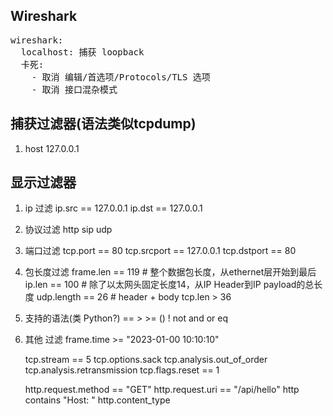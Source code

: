 ## Wireshark
<pre>
wireshark:
  localhost: 捕获 loopback
  卡死:
    - 取消 编辑/首选项/Protocols/TLS 选项
    - 取消 接口混杂模式
</pre>

## 捕获过滤器(语法类似tcpdump)
1. host 127.0.0.1

## 显示过滤器
1. ip 过滤
   ip.src == 127.0.0.1
   ip.dst == 127.0.0.1

2. 协议过滤
   http
   sip
   udp

3. 端口过滤
   tcp.port == 80
   tcp.srcport == 127.0.0.1
   tcp.dstport == 80

4. 包长度过滤
   frame.len == 119 # 整个数据包长度，从ethernet层开始到最后
   ip.len == 100 # 除了以太网头固定长度14，从IP Header到IP payload的总长度
   udp.length == 26 # header + body
   tcp.len > 36

5. 支持的语法(类 Python?)
   == > >=  () ! not and or eq

6. 其他 过滤
   frame.time >= "2023-01-00 10:10:10"

   tcp.stream == 5
   tcp.options.sack
   tcp.analysis.out_of_order
   tcp.analysis.retransmission
   tcp.flags.reset == 1

   http.request.method == "GET"
   http.request.uri == "/api/hello"
   http contains "Host: "
   http.content_type
